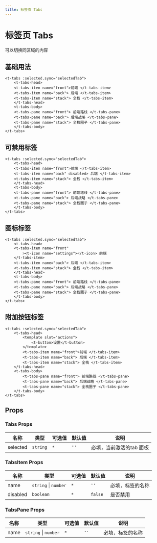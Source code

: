 ```yaml
---
title: 标签页 Tabs
---
```


# 标签页 Tabs

可以切换同区域的内容

## 基础用法

<ClientOnly>
<Tabs-demo/>
</ClientOnly>

```vue
<t-tabs :selected.sync="selectedTab">
    <t-tabs-head>
    <t-tabs-item name="front">前端 </t-tabs-item>
    <t-tabs-item name="back"> 后端 </t-tabs-item>
    <t-tabs-item name="stack"> 全栈 </t-tabs-item>
    </t-tabs-head>
    <t-tabs-body>
    <t-tabs-pane name="front"> 前端路线 </t-tabs-pane>
    <t-tabs-pane name="back"> 后端战略 </t-tabs-pane>
    <t-tabs-pane name="stack"> 全栈圈子 </t-tabs-pane>
    </t-tabs-body>
</t-tabs>
```

## 可禁用标签

<ClientOnly>
<Tabs-demo-disabled/>
</ClientOnly>

```vue
<t-tabs :selected.sync="selectedTab">
    <t-tabs-head>
    <t-tabs-item name="front">前端 </t-tabs-item>
    <t-tabs-item name="back" disabled> 后端 </t-tabs-item>
    <t-tabs-item name="stack"> 全栈 </t-tabs-item>
    </t-tabs-head>
    <t-tabs-body>
    <t-tabs-pane name="front"> 前端路线 </t-tabs-pane>
    <t-tabs-pane name="back"> 后端战略 </t-tabs-pane>
    <t-tabs-pane name="stack"> 全栈圈子 </t-tabs-pane>
    </t-tabs-body>
</t-tabs>
```


## 图标标签

<ClientOnly>
<Tabs-demo-icon/>
</ClientOnly>

```vue
<t-tabs :selected.sync="selectedTab">
    <t-tabs-head>
    <t-tabs-item name="front"
        ><t-icon name="settings"></t-icon> 前端
    </t-tabs-item>
    <t-tabs-item name="back"> 后端 </t-tabs-item>
    <t-tabs-item name="stack"> 全栈 </t-tabs-item>
    </t-tabs-head>
    <t-tabs-body>
    <t-tabs-pane name="front"> 前端路线 </t-tabs-pane>
    <t-tabs-pane name="back"> 后端战略 </t-tabs-pane>
    <t-tabs-pane name="stack"> 全栈圈子 </t-tabs-pane>
    </t-tabs-body>
</t-tabs>
```

## 附加按钮标签

<ClientOnly>
<Tabs-demo-button/>
</ClientOnly>

```vue
<t-tabs :selected.sync="selectedTab">
    <t-tabs-head>
        <template slot="actions">
            <t-button>设置</t-button>
        </template>
        <t-tabs-item name="front">前端 </t-tabs-item>
        <t-tabs-item name="back"> 后端 </t-tabs-item>
        <t-tabs-item name="stack"> 全栈 </t-tabs-item>
    </t-tabs-head>
    <t-tabs-body>
        <t-tabs-pane name="front"> 前端路线 </t-tabs-pane>
        <t-tabs-pane name="back"> 后端战略 </t-tabs-pane>
        <t-tabs-pane name="stack"> 全栈圈子 </t-tabs-pane>
    </t-tabs-body>
</t-tabs>
```

## Props

### Tabs Props

| 名称     | 类型     | 可选值 | 默认值 | 说明                     |
| -------- | -------- | ------ | ------ | ------------------------ |
| selected | `string` | `*`    | `''`   | 必填，当前激活的tab 面板 |


### TabsItem Props

| 名称     | 类型                 | 可选值 | 默认值  | 说明             |
| -------- | -------------------- | ------ | ------- | ---------------- |
| name     | `string` \| `number` | `*`    | `''`    | 必填，标签的名称 |
| disabled | `boolean`            | `*`    | `false` | 是否禁用         |


### TabsPane Props

| 名称 | 类型                 | 可选值 | 默认值 | 说明             |
| ---- | -------------------- | ------ | ------ | ---------------- |
| name | `string` \| `number` | `*`    | `''`   | 必填，标签的名称 |
